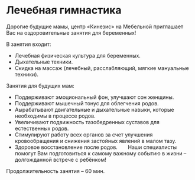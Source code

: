 # Лечебная гимнастика

Дорогие будущие мамы, центр «Кинезис» на Мебельной приглашает Вас на оздоровительные занятия для беременных!⁣⁣  

В занятия входит:⁣⁣⠀
- Лечебная физическая культура для беременных⁣⁣.⠀
- Дыхательные техники⁣⁣.
- Скидка на массаж (лечебный, расслабляющий, мягкие мануальные техники).⁣⁣  
 
Занятия для будущих мам:⁣⁣⠀
* Поддерживают эмоциональный фон, улучшают сон женщины⁣⁣.⠀
* Поддерживают мышечный тонус для облегчения родов⁣⁣.⠀
* Аырабатывают двигательные и дыхательные навыки, которые необходимы в процессе родов⁣⁣.⠀
* Увеличивают подвижность тазобедренных суставов для естественных родов⁣⁣.⠀
* Стимулируют работу всех органов за счет улучшения кровообращения и снижения застойных явлений в малом тазу⁣.⁣⠀
* Здоровое восстановление после родов⁣⁣.⠀
⁣⁣⠀
Наши специалисты помогут Вам подготовиться к самому важному событию в жизни – долгожданной встрече с ребёнком!⁣⁣⠀

⁣⁣Продолжительность занятия – 60 мин⁣⁣.⠀
